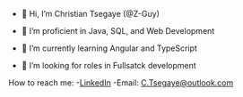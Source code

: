 - 👋 Hi, I’m Christian Tsegaye (@Z-Guy)

- 👀 I’m proficient in Java, SQL, and Web Development
- 🌱 I’m currently learning Angular and TypeScript
- 💞️ I’m looking for roles in Fullsatck development

How to reach me:
-[LinkedIn](https://www.linkedin.com/in/christian-tsegaye/)
-Email: C.Tsegaye@outlook.com
<!---
Z-Guy/Z-Guy is a ✨ special ✨ repository because its `README.md` (this file) appears on your GitHub profile.
You can click the Preview link to take a look at your changes.
--->
